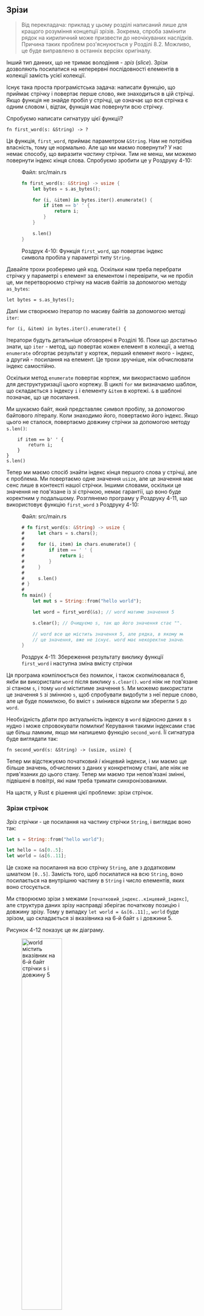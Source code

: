 ## Зрізи

> Від перекладача: приклад у цьому розділі написаний лише для кращого розуміння
> концепції зрізів. Зокрема, спроба замінити рядок на кириличний може призвести
> до неочікуваних наслідків. Причина таких проблем роз'яснуюється у Розділі 8.2.
> Можливо, це буде виправлено в останніх версіях оригіналу.

Інший тип данних, що не тримає володіння - *зріз* (*slice*). Зрізи дозволяють 
посилатися на неперервні послідовності елементів в колекції замість усієї 
колекції.

Існує така проста програмістська задача: написати функцію, що приймає стрічку
і повертає перше слово, яке знаходиться в цій стрічці. Якщо функція не знайде 
пробіл у стрічці, це означає що вся стрічка є одним словом і, відтак, функція
має повернути всю стрічку.

Спробуємо написати сигнатуру цієї функції?

```rust,ignore
fn first_word(s: &String) -> ?
```

Ця функція, `first_word`, приймає параметром `&String`. Нам не потрібна 
власність, тому це нормально. Але що ми маємо повернути? У нас немає способу,
що виразити *частину* стрічки. Тим не менш, ми можемо повернути індекс кінця
слова. Спробуємо зробити це у Роздруку 4-10:

<figure>
<span class="filename">Файл: src/main.rs</span>

```rust
fn first_word(s: &String) -> usize {
    let bytes = s.as_bytes();

    for (i, &item) in bytes.iter().enumerate() {
        if item == b' ' {
            return i;
        }
    }

    s.len()
}
```

<figcaption>

Роздрук 4-10: Функція `first_word`, що повертає індекс символа пробіла 
у параметрі типу `String`.

</figcaption>
</figure>

Давайте трохи розберемо цей код. Оскільки нам треба перебрати стрічку у 
параметрі `s` елемент за елементом і перевірити, чи не пробіл це, ми 
перетворюємо стрічку на масив байтів за допомогою методу `as_bytes`:

```rust,ignore
let bytes = s.as_bytes();
```

Далі ми створюємо ітератор по масиву байтів за допомогою методі `iter`:

```rust,ignore
for (i, &item) in bytes.iter().enumerate() {
```

Ітератори будуть детальніше обговорені в Розділі 16. Поки що достатньо знати, 
що `iter` - метод, що повертає кожен елемент в колекції, а метод `enumerate` 
обгортає результат у кортеж, перший елемент якого - індекс, а другий - посилання
на елемент. Це трохи зручніше, ніж обчислювати індекс самостійно.

Оскільки метод `enumerate` повертає кортеж, ми використаємо шаблон для деструктуризації цього кортежу. В циклі `for` ми визначаємо шаблон, що 
складається з індексу `i` і елементу `&item` в кортежі. `&` в шаблоні позначає,
що це посилання.

Ми шукаємо байт, який представляє символ пробілу, за допомогою байтового 
літералу. Коли знаходимо його, повертаємо його індекс. Якщо цього не сталося, 
повертаємо довжину стрічки за допомогою методу `s.len()`:

```rust,ignore
    if item == b' ' {
        return i;
    }
}
s.len()
```

Тепер ми маємо спосіб знайти індекс кінця першого слова у стрічці, але є 
проблема. Ми повертаємо одне значення `usize`, але це значення має сенс лише в 
контексті нашої стрічки. Іншими словами, оскільки це значення не пов'язане із зі 
стрічкою, немає гарантії, що воно буде коректним у подальшому. Розглянемо 
програму у Роздруку 4-11, що використовує функцію `first_word` з Роздруку 4-10:

<figure>
<span class="filename">Файл: src/main.rs</span>

```rust
# fn first_word(s: &String) -> usize {
#     let chars = s.chars();
#
#     for (i, item) in chars.enumerate() {
#         if item == ' ' {
#             return i;
#         }
#     }
#
#     s.len()
# }
#
fn main() {
    let mut s = String::from("hello world");

    let word = first_word(&s); // word матиме значення 5

    s.clear(); // Очищуємо s, так що його значення стає "".

    // word все ще містить значення 5, але рядка, в якому можна використати
    // це значення, вже не існує. word має некоректне значення!
}
```

<figcaption>

Роздрук 4-11: Збереження результату виклику функції `first_word` і наступна 
зміна вмісту стрічки

</figcaption>
</figure>

Ця програма компілюється без помилок, і також скопмілювалася б, якби ви 
використали `word` після виклику `s.clear()`. `word` ніяк не пов'язане зі станом
`s`, і тому `word` міститиме значення `5`. Ми можемо використати це значення `5` зі змінною `s`, щоб спробувати видобути з неї перше слово, але це буде помилкою,
бо вміст `s` змінився відколи ми зберегли `5` до `word`.

Необхідність дбати про актуальність індексу в `word` відносно даних в `s` нудно 
і може спровокувати помилки! Керування такими індексами стає ще більш ламким,
якщо ми напишемо функцію `second_word`. Її сигнатура буде виглядати так:

```rust,ignore
fn second_word(s: &String) -> (usize, usize) {
```

Тепер ми відстежуємо початковий *і* кінцевий індекси, і ми маємо ще більше 
значень, обчислених з даних у конкретному стані, але ніяк не прив'язаних до 
цього стану. Тепер ми маємо три непов'язані змінні, підвішені в повітрі, які нам
треба тримати синхронізованими.

На щастя, у Rust є рішення цієї проблеми: зрізи стрічок.

### Зрізи стрічок

*Зріз стрічки* - це посилання на частину стрічки `String`, і виглядає воно так:

```rust
let s = String::from("hello world");

let hello = &s[0..5];
let world = &s[6..11];
```

Це схоже на посилання на всю стрічку `String`, але з додатковим шматком 
`[0..5]`. Замість того, щоб посилатися на всю `String`, воно посилається на 
внутрішню частину в `String` і число елементів, яких воно стосується.

Ми створюємо зрізи з межами `[початковий_індекс..кінцевий_індекс]`, але 
структура даних зрізу насправді зберігає початкову позицію і довжину зрізу. Тому
у випадку `let world = &s[6..11];`, `world` буде зрізом, що складається зі вказівника на 6-й байт `s` і довжини 5.

Рисунок 4-12 показує це як діаграму.

<figure>
<img alt="world містить вказівник на 6-й байт стрічки s і довжину 5" src="img/trpl04-06.svg" class="center" style="width: 50%;" />

<figcaption>

Рисунок 4-12: зріз стрічки, що посилається на частину `String`.

</figcaption>
</figure>

Синтаксис меж `..` у Rust дозволяє, якщо ви хочете почати зріз на початковому
індексі (нуль), пропустити значення перед крапками. Іншими словами, ці рядки
тотожні:

```rust
let s = String::from("hello");

let slice = &s[0..2];
let slice = &s[..2];
```

Так само якщо ваш зріз включає останній байт стрічки, ви можете пропустити 
останнє число. Таким чином, ці рядки також тотжні:

```rust
let s = String::from("hello");

let len = s.len();

let slice = &s[3..len];
let slice = &s[3..];
```

Також можна пропустити обидва значення, щоб взяти зріз з усієї стрічки. Це також
тотожні рядки:

```rust
let s = String::from("hello");

let len = s.len();

let slice = &s[0..len];
let slice = &s[..];
```

Озброєні цими знаннями, перепишемо `first_word`, щоб вона повертала зріз. Тип, 
що позначає зріз стрічки, записується як `&str`:

<span class="filename">Файл: src/main.rs</span>

```rust
fn first_word(s: &String) -> &str {
    let bytes = s.as_bytes();

    for (i, &item) in bytes.iter().enumerate() {
        if item == b' ' {
            return &s[0..i];
        }
    }

    &s[..]
}
```

Ми отримуємо індекс кінця слова тим же чином, що й у Роздруку 4-10, пошуком
першого стрічного пробілу. Коли ми знаходимо пробіл, ми повертаємо зріз стрічки
за допомогою початку стрічки і індексу знайденого пробілу як початкового і кінцевого індексів.

Тепер при виклику `first_word` ми отримаємо одне значення, пов'язане з даними.
Значення складається з посилання на початкову точку зрізу і кількість елементів
у зрізі.

Повернення зрізу також спрацює для функції `second_word`:

```rust,ignore
fn second_word(s: &String) -> &str {
```

Тепер ми маємо нехитрий API, з яким значно складніше потрапити в халепу, 
оскільки компілятор забезпечіть коректність посилань на стрічку. Пам'ятаєте помилку в програмі з Роздруку 4-11, коли ми мали індекс кінця першого слова, але
очистили стрічку, чим зробили наш індекс некоректним? Цей код мав логічну 
помилку, але не призводив до жодних негайних помилок. Проблеми з'явилися б
надалі, якби ми спробували використовувати індекс першого слова з пустою стрічкою. Зрізи унеможливлюють цю помилку і дають знати про проблему в коді 
значно раніше. Використання зрізової версії `first_word` призведе до помилки
під час компіляції:

<span class="filename">Файл: src/main.rs</span>

```rust,ignore
fn main() {
    let mut s = String::from("hello world");

    let word = first_word(&s);

    s.clear(); // Помилка!
}
```

Ось текст помилки компілятора:

```text
17:6 error: cannot borrow `s` as mutable because it is also borrowed as
            immutable [E0502]
    s.clear(); // Error!
    ^
15:29 note: previous borrow of `s` occurs here; the immutable borrow prevents
            subsequent moves or mutable borrows of `s` until the borrow ends
    let word = first_word(&s);
                           ^
18:2 note: previous borrow ends here
fn main() {

}
^
```

Пригадаємо, що за правилами позичання, якщо ми маємо стале посилання на щось,
ми не можемо робити нестале посилання на це ж. Оскільки `clear` має скоротити 
стрічку, він намагається взяти нестале посилання - невдало. Rust не тільки 
робить наш API простішим у використанні, а ще й усуває під час компіляції цілий клас помилок!

#### Стрічкові літерали є зрізами

Згадайте, що ми говорили про стрічкові літерали, збережені у двійковому файлі. 
Оскільки тепер ми вже знаємо про зрізи, ми можемо як слід зрозуміти стрічкові
літерали:

```rust
let s = "Hello, world!";
```

Типом `s` є `&str`: це зріз, що вказує на конкретне місце в двійковому файлі. Це
також є причиною, чому стрічкові літерали є сталими; `&str` є сталим посиланням.

#### Стрічкові зрізи як параметри

Знання того, що можна брати зрізи літералів і `String` веде нас до ще одного
поліпшення `first_word`. Її сигнатура наразі така:

```rust,ignore
fn first_word(s: &String) -> &str {
```

Більш досвідчений растацеанин напише замість цього такий рядок, бо він дозволяє
нам використовувати одну й ту саму функцію і для `String` і для `&str`:

```rust,ignore
fn first_word(s: &str) -> &str {
```

Якшр у нас є стрічковий зріз, ми можемо передати його прямо. Якщо у нас є 
`String`, ми можемо передати зріз з усією стрічкою. Визначення функції, що 
приймає стрічковий зріз замість посилання на стрічку робить наш API більш загальним і корисним без втрати функціональності:

<span class="filename">Файл: src/main.rs</span>

```rust
# fn first_word(s: &str) -> &str {
#     let bytes = s.as_bytes();
#
#     for (i, &item) in bytes.iter().enumerate() {
#         if item == b' ' {
#             return &s[0..i];
#         }
#     }
#
#     &s[..]
# }
fn main() {
    let my_string = String::from("hello world");

    // first_word працює зі зрізами `String`а
    let word = first_word(&my_string[..]);

    let my_string_literal = "hello world";

    // first_word працює зі зрізами стрічкових літералів
    let word = first_word(&my_string_literal[..]);

    // оскільки стрічкові літерали *є* стрічковими зрізами
    // це також працює, без синтаксису зрізів!
    let word = first_word(my_string_literal);
}
```

### Інші зрізи

Стрічкові зрізи, як можна зрозуміти, пов'язані зі стрічками. Але є також і більш 
загальний тип зрізів. Розглянемо такий масив:

```rust
let a = [1, 2, 3, 4, 5];
```

Так само, як ми можемо захотіти звернутися до частини стрічки, ми можемо 
захотіти звернутися до частини масиву і зробити так:

```rust
let a = [1, 2, 3, 4, 5];

let slice = &a[1..3];
```

Цей зріз має тип `&[i32]`. Він працює тим же чином, що й стрічкові зрізи, 
зберігаючи посилання на перший елемент і довжину. Цей тип зрізів можна 
використовувати для всіх інших видів колекцій. Ми поговоримо про ці колекції детальніше, коли будемо обговорювати вектори в Розділі 8.

## Висновки

Концепції власності, позичання, і зрізів - це те, що гарантує безпеку роботи із
пам'яттю в програмах на Rust під час компіляції. Мова Rust надає вам контроль 
над використанням пам'яті так само, як і інші системні мови програмування, але
те, що наявність власника даних автоматично призводить до очищення даних, коли
власник виходить з області видимості, означає, що вам не треба писати і відлагоджувати додатковий код, щоб отримати цей контроль.

Власність впливає на те, як працює велика кількість інших частин Rust, тому ми
говоритимемо про ці концепції і надалі у цій книзі. Перейдемо далі до наступного
розділу і поглянемо на групування частинок даних докупи в структури `struct`.
